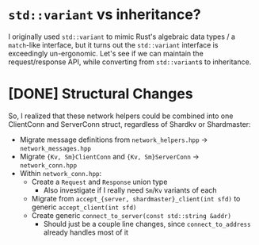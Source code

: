 # `std::variant` vs inheritance?

I originally used `std::variant` to mimic Rust's algebraic data types / a `match`-like interface,
but it turns out the `std::variant` interface is exceedingly un-ergonomic. Let's see if we can
maintain the request/response API, while converting from `std::variant`s to inheritance.

# [DONE] Structural Changes

So, I realized that these network helpers could be combined into one ClientConn and ServerConn
struct, regardless of Shardkv or Shardmaster:

- Migrate message definitions from `network_helpers.hpp` -> `network_messages.hpp`
- Migrate `{Kv, Sm}ClientConn` and `{Kv, Sm}ServerConn` -> `network_conn.hpp`
- Within `network_conn.hpp`:
  - Create a `Request` and `Response` union type
    - Also investigate if I really need `Sm`/`Kv` variants of each
  - Migrate from `accept_{server, shardmaster}_client(int sfd)` to generic `accept_client(int sfd)`
  - Create generic `connect_to_server(const std::string &addr)`
    - Should just be a couple line changes, since `connect_to_address` already handles most of it
